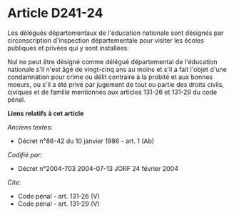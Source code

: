# Article D241-24

Les délégués départementaux de l'éducation nationale sont désignés par circonscription d'inspection départementale pour
visiter les écoles publiques et privées qui y sont installées.

Nul ne peut être désigné comme délégué départemental de l'éducation nationale s'il n'est âgé de vingt-cinq ans au moins et
s'il a fait l'objet d'une condamnation pour crime ou délit contraire à la probité et aux bonnes moeurs, ou s'il a été privé
par jugement de tout ou partie des droits civils, civiques et de famille mentionnés aux articles 131-26 et 131-29 du code
pénal.

**Liens relatifs à cet article**

_Anciens textes_:

  - Décret n°86-42 du 10 janvier 1986 - art. 1 (Ab)

_Codifié par_:

  - Décret n°2004-703 2004-07-13 JORF 24 février 2004

_Cite_:

  - Code pénal - art. 131-26 (V)
  - Code pénal - art. 131-29 (V)
